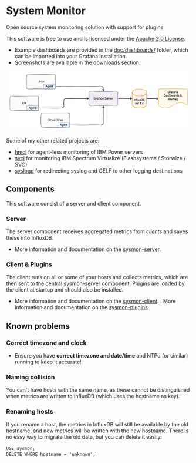 # System Monitor

Open source system monitoring solution with support for plugins.

This software is free to use and is licensed under the [Apache 2.0 License](LICENSE).

- Example dashboards are provided in the [doc/dashboards/](doc/dashboards/) folder, which can be imported into your Grafana installation.
- Screenshots are available in the [downloads](https://bitbucket.org/mnellemann/sysmon/downloads/) section.

![Sysmon Icon](doc/sysmon.png)

Some of my other related projects are:

- [hmci](https://bitbucket.org/mnellemann/hmci) for agent-less monitoring of IBM Power servers
- [svci](https://bitbucket.org/mnellemann/svci) for monitoring IBM Spectrum Virtualize (Flashsystems / Storwize / SVC)
- [syslogd](https://bitbucket.org/mnellemann/syslogd) for redirecting syslog and GELF to other logging destinations

## Components

This software consist of a server and client component.

### Server

The server component receives aggregated metrics from *clients* and saves these into InfluxDB.

- More information and documentation on the [sysmon-server](server/README.md).

### Client & Plugins

The client runs on all or some of your hosts and collects metrics, which are then sent to the central sysmon-server component. Plugins are loaded by the client at startup and should also be installed.

- More information and documentation on the [sysmon-client](client/README.md).
. More information and documentation on the [sysmon-plugins](plugins/README.md).


## Known problems

### Correct timezone and clock

- Ensure you have **correct timezone and date/time** and NTPd (or similar) running to keep it accurate!

### Naming collision

You can't have hosts with the same name, as these cannot be distinguished when metrics are
written to InfluxDB (which uses the hostname as key).

### Renaming hosts

If you rename a host, the metrics in InfluxDB will still be available by the old hostname, and new metrics will be written with the new hostname. There is no easy way to migrate the old data, but you can delete it easily:

```text
USE sysmon;
DELETE WHERE hostname = 'unknown';
```
